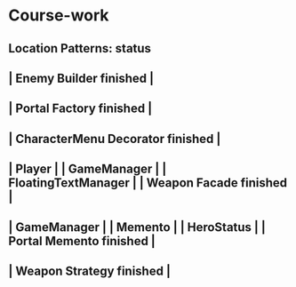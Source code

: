 # Course-work

Location				        Patterns:			       status	 
------------------------------------------------------
| Enemy					        Builder				      finished |
------------------------------------------------------
| Portal				        Factory				      finished |
------------------------------------------------------
| CharacterMenu			    Decorator			      finished |
------------------------------------------------------
| Player											                       |
| GameManager										                     |
| FloatingTextManager								                 |
| Weapon				        Facade				      finished |
------------------------------------------------------
| GameManager										                     |
| Memento											                       |
| HeroStatus										                     |
| Portal				        Memento				      finished |
------------------------------------------------------
| Weapon				        Strategy			      finished |
------------------------------------------------------
